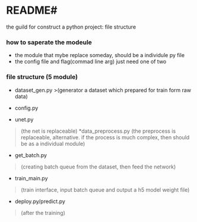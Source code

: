 # README#
the guild for construct a python project: file structure

### how to saperate the modeule
* the module that mybe replace someday, should be a individule py file
* the config file and flag(commad line arg) just need one of two

### file structure (5 module)
* dataset_gen.py >(generator a dataset which prepared for train form raw data)

* config.py
* unet.py
>(the net is replaceable)
*data_preprocess.py
>(the preprocess is replaceable, alternative. if the process is much complex, then should be as a individual module)
* get_batch.py
>(creating batch queue from the dataset, then feed the network)
* train_main.py
>(train interface, input batch queue and output a h5 model weight file)
* deploy.py/predict.py
>(after the training)







